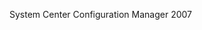 <Token xmlns:xlink="http://www.w3.org/1999/xlink">System Center Configuration Manager 2007</Token>

<!--HONumber=Mar16_HO1-->


